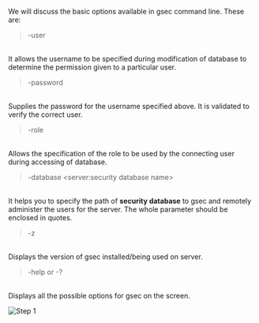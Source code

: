 We will discuss the basic options available in gsec command line. These are:

> -user <username>

<br >It allows the username to be specified during modification of database to determine the permission given to a particular user.

> -password <password>

<br >Supplies the password for the username specified above. It is validated to verify the correct user.

> -role <SQL role name>

<br >Allows the specification of the role to be used by the connecting user during accessing of database.

> -database <server:security database name>

<br >It helps you to specify the path of **security database** to gsec and remotely administer the users for the server. The whole parameter should be enclosed in quotes.

> -z

<br >Displays the version of gsec installed/being used on server.

> -help or -?

<br > Displays all the possible options for gsec on the screen.

![Step 1]()